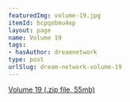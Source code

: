 ```yaml
---
featuredImg: volume-19.jpg
itemId: bcpqobmu4ep
layout: page
name: Volume 19
tags:
- hasAuthor: dreamnetwork
type: post
urlSlug: dream-network-volume-19
---
```

<a href="../files/Volume_19.zip" download>Volume 19 (.zip file, 55mb)</a>